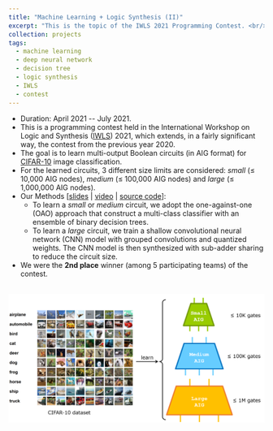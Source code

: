 ```yaml
---
title: "Machine Learning + Logic Synthesis (II)"
excerpt: "This is the topic of the IWLS 2021 Programming Contest. <br/><br/><img src='/images/mlls2.png' width='600'>"
collection: projects
tags:
  - machine learning
  - deep neural network
  - decision tree
  - logic synthesis
  - IWLS
  - contest
---
```


* Duration: April 2021 -- July 2021.
* This is a programming contest held in the International Workshop on Logic and Synthesis ([IWLS](https://www.iwls.org/iwls2021/)) 2021, which extends, in a fairly significant way, the contest from the previous year 2020.
* The goal is to learn multi-output Boolean circuits (in AIG format) for [CIFAR-10](https://www.cs.toronto.edu/~kriz/cifar.html) image classification.
* For the learned circuits, 3 different size limits are considered: *small* (≤ 10,000 AIG nodes), *medium* (≤ 100,000 AIG nodes) and *large* (≤ 1,000,000 AIG nodes).
* Our Methods [[slides](http://po-chun-chien.github.io/files/slides/iwls21_mlls_slides.pdf) &#124; [video](https://youtu.be/hN9aFaw7wCc) &#124; [source code](https://github.com/NTU-ALComLab/IWLS2021)]:
  * To learn a *small* or *medium* circuit, we adopt the one-against-one (OAO) approach that construct a multi-class classifier with an ensemble of binary decision trees.
  * To learn a *large* circuit, we train a shallow convolutional neural network (CNN) model with grouped convolutions and quantized weights. The CNN model is then synthesized with sub-adder sharing to reduce the circuit size.
* We were the **2nd place** winner (among 5 participating teams) of the contest.

<br/>
<center><img src='/images/mlls2.png' width='700'></center>